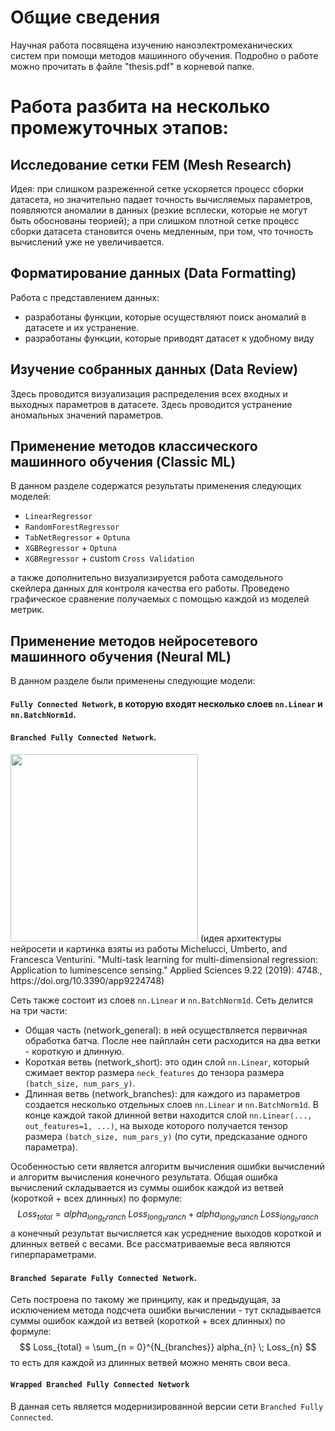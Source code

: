 # Общие сведения
Научная работа посвящена изучению наноэлектромеханических систем при помощи методов машинного обучения. Подробно о работе можно прочитать в файле "thesis.pdf" в корневой папке.

# Работа разбита на несколько промежуточных этапов:
## Исследование сетки FEM (Mesh Research)
Идея: при слишком разреженной сетке ускоряется процесс сборки датасета, но значительно падает точность вычисляемых параметров, появляются аномалии в данных (резкие всплески, которые не могут быть обоснованы теорией); а при слишком плотной сетке процесс сборки датасета становится очень медленным, при том, что точность вычислений уже не увеличивается.

## Форматирование данных (Data Formatting)
Работа с представлением данных:
- разработаны функции, которые осуществляют поиск аномалий в датасете и их устранение.
- разработаны функции, которые приводят датасет к удобному виду

## Изучение собранных данных (Data Review)
Здесь проводится визуализация распределения всех входных и выходных параметров в датасете. Здесь проводится устранение аномальных значений параметров.

## Применение методов классического машинного обучения (Classic ML)
В данном разделе содержатся результаты применения следующих моделей:
- `LinearRegressor`
- `RandomForestRegressor`
- `TabNetRegressor` + `Optuna`
- `XGBRegressor` + `Optuna`
- `XGBRegressor` + custom `Cross Validation`

а также дополнительно визуализируется работа самодельного скейлера данных для контроля качества его работы. Проведено графическое сравнение получаемых с помощью каждой из моделей метрик.

## Применение методов нейросетевого машинного обучения (Neural ML)
В данном разделе были применены следующие модели:
#### `Fully Connected Network`, в которую входят несколько слоев `nn.Linear` и `nn.BatchNorm1d`.

#### `Branched Fully Connected Network`.
<img src="https://user-images.githubusercontent.com/112618861/229566010-5db2e9ec-8832-443f-8a31-ee2826920819.png" width="300" height="300">
(идея архитектуры нейросети и картинка взяты из работы Michelucci, Umberto, and Francesca Venturini. "Multi-task learning for multi-dimensional regression: Application to luminescence sensing." Applied Sciences 9.22 (2019): 4748., https://doi.org/10.3390/app9224748)

Сеть также состоит из слоев `nn.Linear` и `nn.BatchNorm1d`. 
Сеть делится на три части:
- Общая часть (network_general): в ней осуществляется первичная обработка батча. После нее пайплайн сети расходится на два ветки - короткую и длинную.
- Короткая ветвь (network_short): это один слой `nn.Linear`, который сжимает вектор размера `neck_features` до тензора размера `(batch_size, num_pars_y)`.
- Длинная ветвь  (network_branches): для каждого из параметров создается несколько отдельных слоев `nn.Linear` и `nn.BatchNorm1d`. В конце каждой такой длинной ветви находится слой `nn.Linear(..., out_features=1, ...)`, на выходе которого получается тензор размера `(batch_size, num_pars_y)` (по сути, предсказание одного параметра).

Особенностью сети является алгоритм вычисления ошибки вычислений и алгоритм вычисления конечного результата. Общая ошибка вычислений складывается из суммы ошибок каждой из ветвей (короткой + всех длинных) по формуле:
$$ Loss_{total} = alpha_{long_branch} \; Loss_{long_branch} + alpha_{long_branch} \; Loss_{long_branch} $$
а конечный результат вычисляется как усреднение выходов короткой и длинных ветвей с весами. Все рассматриваемые веса являются гиперпараметрами.

#### `Branched Separate Fully Connected Network`. 
Сеть построена по такому же принципу, как и предыдущая, за исключением метода подсчета ошибки вычислении - тут складывается суммы ошибок каждой из ветвей (короткой + всех длинных) по формуле:
$$ Loss_{total} = \sum_{n = 0}^{N_{branches}} alpha_{n} \; Loss_{n} $$
то есть для каждой из длинных ветвей можно менять свои веса.

#### `Wrapped Branched Fully Connected Network`
В данная сеть является модернизированной версии сети `Branched Fully Connected`.
